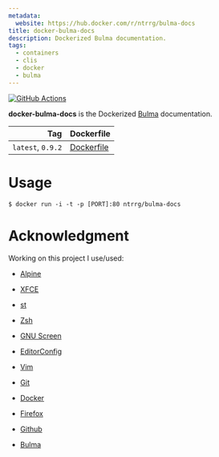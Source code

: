 ```yaml
---
metadata:
  website: https://hub.docker.com/r/ntrrg/bulma-docs
title: docker-bulma-docs
description: Dockerized Bulma documentation.
tags:
  - containers
  - clis
  - docker
  - bulma
---
```


[![GitHub Actions](https://github.com/ntrrg/docker-bulma-docs/workflows/Docker/badge.svg)](https://github.com/ntrrg/docker-bulma-docs/actions?query=workflow:Docker)

[Bulma]: https://bulma.io/

**docker-bulma-docs** is the Dockerized [Bulma][] documentation.

| Tag | Dockerfile |
| --: | :-- |
| `latest`, `0.9.2` | [Dockerfile](https://github.com/ntrrg/docker-bulma-docs/blob/0.9.2/Dockerfile) |

# Usage

```shell-session
$ docker run -i -t -p [PORT]:80 ntrrg/bulma-docs
```

# Acknowledgment

Working on this project I use/used:

* [Alpine](https://alpinelinux.org/)

* [XFCE](https://xfce.org/)

* [st](https://st.suckless.org/)

* [Zsh](http://www.zsh.org/)

* [GNU Screen](https://www.gnu.org/software/screen)

* [EditorConfig](http://editorconfig.org/)

* [Vim](https://www.vim.org/)

* [Git](https://git-scm.com/)

* [Docker](https://docker.com)

* [Firefox](https://www.mozilla.org/en-US/firefox/)

* [Github](https://github.com)

* [Bulma](https://bulma.io/)

